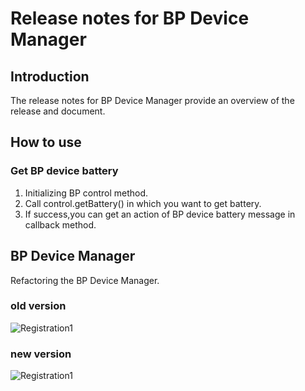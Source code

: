 # Release notes for BP Device Manager

## Introduction

The release notes for BP Device Manager provide an overview of the release and document.

## How to use

### Get BP device battery

1. Initializing BP control method.
2. Call control.getBattery() in which you want to get battery.
3. If success,you can get an action of BP device battery message in callback method.

## BP Device Manager

Refactoring the BP Device Manager.

### old version

![Registration1](https://github.com/iHealthDeviceLabs/iHealthDeviceLabs-Android/blob/master/public/BP_DeviceManager_old.png?raw=true)

### new version

![Registration1](https://github.com/iHealthDeviceLabs/iHealthDeviceLabs-Android/blob/master/public/BP_DeviceManager_new.png?raw=true)